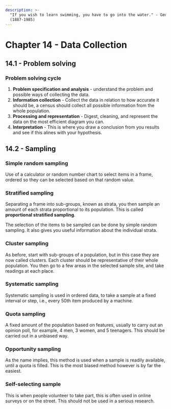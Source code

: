 ```yaml
---
description: >-
  "If you wish to learn swimming, you have to go into the water." - George Pólya
  (1887-1985)
---
```


# Chapter 14 - Data Collection

## 14.1 - Problem solving

### Problem solving cycle

1. **Problem specification and analysis** - understand the problem and possible ways of collecting the data.
2. **Information collection** - Collect the data in relation to how accurate it should be, a census should collect all possible information from the whole population.
3. **Processing and representation** - Digest, cleaning, and represent the data on the most efficient diagram you can.
4. **Interpretation** - This is where you draw a conclusion from you results and see if this alines with your hypothesis.&#x20;

## 14.2 - Sampling

### Simple random sampling

Use of a calculator or random number chart to select items in a frame, ordered so they can be selected based on that random value.

### Stratified sampling

Separating a frame into sub-groups, known as strata, you then sample an amount of each strata proportional to its population. This is called **proportional stratified sampling**.&#x20;

The selection of the items to be sampled can be done by simple random sampling. It also gives you useful information about the individual strata.

### Cluster sampling

As before, start with sub-groups of a population, but in this case they are now called clusters. Each  cluster should be representative of their whole population. You then go to a few areas in the selected sample site, and take readings at each place.&#x20;

### Systematic sampling

Systematic sampling is used in ordered data, to take a sample at a fixed interval or step, i.e., every 50th item produced by a machine.

### Quota sampling

A fixed amount of the population based on features, usually to carry out an opinion poll, for example, 4 men, 3 women, and 5 teenagers. This should be carried out in a unbiased way.&#x20;

### Opportunity sampling

As the name implies, this method is used when a sample is readily available, until a quota is filled. This is the most biased method however is by far the easiest.

### Self-selecting sample

This is when people volunteer to take part, this is often used in online surveys or on the street. This should not be used in a serious research.

